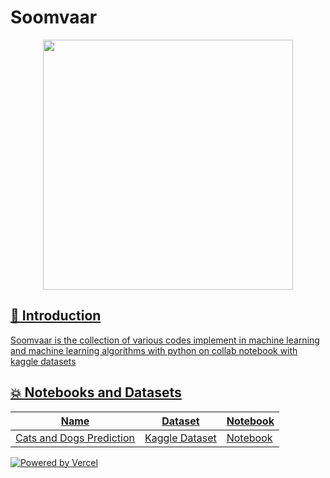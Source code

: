 # Soomvaar

 <p align="center">
    <a href="https://github.com/Ayush7614"><img src="https://github.com/Ayush7614/Soomvaar/blob/master/images/Octa.png" width=400px, height=400px 
 </a> 
</p>

## 📌 Introduction
 
Soomvaar is the collection of various codes implement in machine learning and machine learning algorithms with python on collab notebook with kaggle datasets 

 ## 💥 Notebooks and Datasets 

| Name  | Dataset  |  Notebook |
|---|---|---|
| Cats and Dogs Prediction | [Kaggle Dataset](https://www.kaggle.com/chetankv/dogs-cats-images) | [Notebook](https://github.com/kanakmi/Soomvaar/blob/main/Cats%20and%20Dogs%20Prediction/Cats_and_Dogs_Classification.ipynb)  |

 
 [![Powered by Vercel](./static/img/powered-by-vercel.svg)](https://vercel.com?utm_source=Soomvaar&utm_campaign=oss/)

